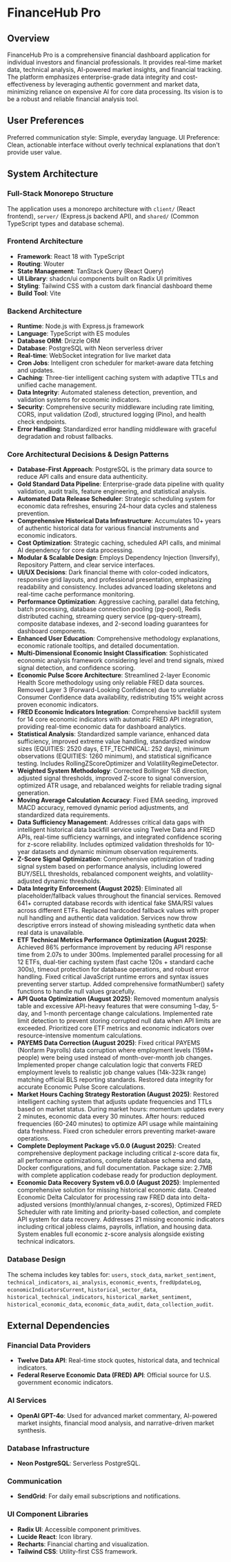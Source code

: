 # FinanceHub Pro

## Overview
FinanceHub Pro is a comprehensive financial dashboard application for individual investors and financial professionals. It provides real-time market data, technical analysis, AI-powered market insights, and financial tracking. The platform emphasizes enterprise-grade data integrity and cost-effectiveness by leveraging authentic government and market data, minimizing reliance on expensive AI for core data processing. Its vision is to be a robust and reliable financial analysis tool.

## User Preferences
Preferred communication style: Simple, everyday language.
UI Preference: Clean, actionable interface without overly technical explanations that don't provide user value.

## System Architecture

### Full-Stack Monorepo Structure
The application uses a monorepo architecture with `client/` (React frontend), `server/` (Express.js backend API), and `shared/` (Common TypeScript types and database schema).

### Frontend Architecture
- **Framework**: React 18 with TypeScript
- **Routing**: Wouter
- **State Management**: TanStack Query (React Query)
- **UI Library**: shadcn/ui components built on Radix UI primitives
- **Styling**: Tailwind CSS with a custom dark financial dashboard theme
- **Build Tool**: Vite

### Backend Architecture
- **Runtime**: Node.js with Express.js framework
- **Language**: TypeScript with ES modules
- **Database ORM**: Drizzle ORM
- **Database**: PostgreSQL with Neon serverless driver
- **Real-time**: WebSocket integration for live market data
- **Cron Jobs**: Intelligent cron scheduler for market-aware data fetching and updates.
- **Caching**: Three-tier intelligent caching system with adaptive TTLs and unified cache management.
- **Data Integrity**: Automated staleness detection, prevention, and validation systems for economic indicators.
- **Security**: Comprehensive security middleware including rate limiting, CORS, input validation (Zod), structured logging (Pino), and health check endpoints.
- **Error Handling**: Standardized error handling middleware with graceful degradation and robust fallbacks.

### Core Architectural Decisions & Design Patterns
- **Database-First Approach**: PostgreSQL is the primary data source to reduce API calls and ensure data authenticity.
- **Gold Standard Data Pipeline**: Enterprise-grade data pipeline with quality validation, audit trails, feature engineering, and statistical analysis.
- **Automated Data Release Scheduler**: Strategic scheduling system for economic data refreshes, ensuring 24-hour data cycles and staleness prevention.
- **Comprehensive Historical Data Infrastructure**: Accumulates 10+ years of authentic historical data for various financial instruments and economic indicators.
- **Cost Optimization**: Strategic caching, scheduled API calls, and minimal AI dependency for core data processing.
- **Modular & Scalable Design**: Employs Dependency Injection (Inversify), Repository Pattern, and clear service interfaces.
- **UI/UX Decisions**: Dark financial theme with color-coded indicators, responsive grid layouts, and professional presentation, emphasizing readability and consistency. Includes advanced loading skeletons and real-time cache performance monitoring.
- **Performance Optimization**: Aggressive caching, parallel data fetching, batch processing, database connection pooling (pg-pool), Redis distributed caching, streaming query service (pg-query-stream), composite database indexes, and 2-second loading guarantees for dashboard components.
- **Enhanced User Education**: Comprehensive methodology explanations, economic rationale tooltips, and detailed documentation.
- **Multi-Dimensional Economic Insight Classification**: Sophisticated economic analysis framework considering level and trend signals, mixed signal detection, and confidence scoring.
- **Economic Pulse Score Architecture**: Streamlined 2-layer Economic Health Score methodology using only reliable FRED data sources. Removed Layer 3 (Forward-Looking Confidence) due to unreliable Consumer Confidence data availability, redistributing 15% weight across proven economic indicators.
- **FRED Economic Indicators Integration**: Comprehensive backfill system for 14 core economic indicators with automatic FRED API integration, providing real-time economic data for dashboard analytics.
- **Statistical Analysis**: Standardized sample variance, enhanced data sufficiency, improved extreme value handling, standardized window sizes (EQUITIES: 2520 days, ETF_TECHNICAL: 252 days), minimum observations (EQUITIES: 1260 minimum), and statistical significance testing. Includes RollingZScoreOptimizer and VolatilityRegimeDetector.
- **Weighted System Methodology**: Corrected Bollinger %B direction, adjusted signal thresholds, improved Z-score to signal conversion, optimized ATR usage, and rebalanced weights for reliable trading signal generation.
- **Moving Average Calculation Accuracy**: Fixed EMA seeding, improved MACD accuracy, removed dynamic period adjustments, and standardized data requirements.
- **Data Sufficiency Management**: Addresses critical data gaps with intelligent historical data backfill service using Twelve Data and FRED APIs, real-time sufficiency warnings, and integrated confidence scoring for z-score reliability. Includes optimized validation thresholds for 10-year datasets and dynamic minimum observation requirements.
- **Z-Score Signal Optimization**: Comprehensive optimization of trading signal system based on performance analysis, including lowered BUY/SELL thresholds, rebalanced component weights, and volatility-adjusted dynamic thresholds.
- **Data Integrity Enforcement (August 2025)**: Eliminated all placeholder/fallback values throughout the financial services. Removed 641+ corrupted database records with identical fake SMA/RSI values across different ETFs. Replaced hardcoded fallback values with proper null handling and authentic data validation. Services now throw descriptive errors instead of showing misleading synthetic data when real data is unavailable.
- **ETF Technical Metrics Performance Optimization (August 2025)**: Achieved 86% performance improvement by reducing API response time from 2.07s to under 300ms. Implemented parallel processing for all 12 ETFs, dual-tier caching system (fast cache 120s + standard cache 300s), timeout protection for database operations, and robust error handling. Fixed critical JavaScript runtime errors and syntax issues preventing server startup. Added comprehensive formatNumber() safety functions to handle null values gracefully.
- **API Quota Optimization (August 2025)**: Removed momentum analysis table and excessive API-heavy features that were consuming 1-day, 5-day, and 1-month percentage change calculations. Implemented rate limit detection to prevent storing corrupted null data when API limits are exceeded. Prioritized core ETF metrics and economic indicators over resource-intensive momentum calculations.
- **PAYEMS Data Correction (August 2025)**: Fixed critical PAYEMS (Nonfarm Payrolls) data corruption where employment levels (159M+ people) were being used instead of month-over-month job changes. Implemented proper change calculation logic that converts FRED employment levels to realistic job change values (14k-323k range) matching official BLS reporting standards. Restored data integrity for accurate Economic Pulse Score calculations.
- **Market Hours Caching Strategy Restoration (August 2025)**: Restored intelligent caching system that adjusts update frequencies and TTLs based on market status. During market hours: momentum updates every 2 minutes, economic data every 30 minutes. After hours: reduced frequencies (60-240 minutes) to optimize API usage while maintaining data freshness. Fixed cron scheduler errors preventing market-aware operations.
- **Complete Deployment Package v5.0.0 (August 2025)**: Created comprehensive deployment package including critical z-score data fix, all performance optimizations, complete database schema and data, Docker configurations, and full documentation. Package size: 2.7MB with complete application codebase ready for production deployment.
- **Economic Data Recovery System v6.0.0 (August 2025)**: Implemented comprehensive solution for missing historical economic data. Created Economic Delta Calculator for processing raw FRED data into delta-adjusted versions (monthly/annual changes, z-scores), Optimized FRED Scheduler with rate limiting and priority-based collection, and complete API system for data recovery. Addresses 21 missing economic indicators including critical jobless claims, payrolls, inflation, and housing data. System enables full economic z-score analysis alongside existing technical indicators.

### Database Design
The schema includes key tables for: `users`, `stock_data`, `market_sentiment`, `technical_indicators`, `ai_analysis`, `economic_events`, `fredUpdateLog`, `economicIndicatorsCurrent`, `historical_sector_data`, `historical_technical_indicators`, `historical_market_sentiment`, `historical_economic_data`, `economic_data_audit`, `data_collection_audit`.

## External Dependencies

### Financial Data Providers
- **Twelve Data API**: Real-time stock quotes, historical data, and technical indicators.
- **Federal Reserve Economic Data (FRED) API**: Official source for U.S. government economic indicators.

### AI Services
- **OpenAI GPT-4o**: Used for advanced market commentary, AI-powered market insights, financial mood analysis, and narrative-driven market synthesis.

### Database Infrastructure
- **Neon PostgreSQL**: Serverless PostgreSQL.

### Communication
- **SendGrid**: For daily email subscriptions and notifications.

### UI Component Libraries
- **Radix UI**: Accessible component primitives.
- **Lucide React**: Icon library.
- **Recharts**: Financial charting and visualization.
- **Tailwind CSS**: Utility-first CSS framework.